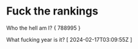 # Fuck the rankings

Who the hell am I?
{ 788995 }

What fucking year is it?
[ 2024-02-17T03:09:55Z ]
